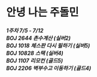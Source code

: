 # 안녕 나는 주돌민
<h5>1주차 7/5 - 7/12 
<br>
BOJ 2644 촌수계산 (실버2) <br>
BOJ 1018 체스판 다시 필하기 (실버5)<br>
BOJ 10828 스택 (실버4)<br>
BOJ 1107 리모컨 (골드5)<br>
BOJ 2206 벽부수고 이동하기 (골드4)</h5>

